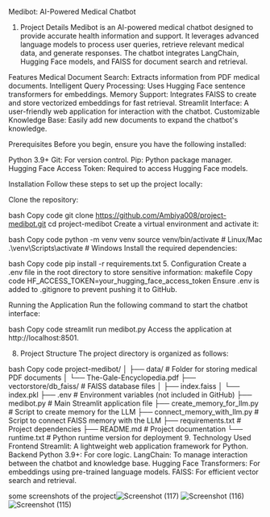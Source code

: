 Medibot: AI-Powered Medical Chatbot
1. Project Details
Medibot is an AI-powered medical chatbot designed to provide accurate health information and support. It leverages advanced language models to process user queries, retrieve relevant medical data, and generate responses. The chatbot integrates LangChain, Hugging Face models, and FAISS for document search and retrieval.

 Features
Medical Document Search: Extracts information from PDF medical documents.
Intelligent Query Processing: Uses Hugging Face sentence transformers for embeddings.
Memory Support: Integrates FAISS to create and store vectorized embeddings for fast retrieval.
Streamlit Interface: A user-friendly web application for interaction with the chatbot.
Customizable Knowledge Base: Easily add new documents to expand the chatbot's knowledge.

Prerequisites
Before you begin, ensure you have the following installed:

Python 3.9+
Git: For version control.
Pip: Python package manager.
Hugging Face Access Token: Required to access Hugging Face models.

Installation
Follow these steps to set up the project locally:

Clone the repository:

bash
Copy code
git clone https://github.com/Ambiya008/project-medibot.git
cd project-medibot
Create a virtual environment and activate it:

bash
Copy code
python -m venv venv
source venv/bin/activate  # Linux/Mac
.\venv\Scripts\activate   # Windows
Install the required dependencies:

bash
Copy code
pip install -r requirements.txt
5. Configuration
Create a .env file in the root directory to store sensitive information:
makefile
Copy code
HF_ACCESS_TOKEN=your_hugging_face_access_token
Ensure .env is added to .gitignore to prevent pushing it to GitHub.

Running the Application
Run the following command to start the chatbot interface:

bash
Copy code
streamlit run medibot.py
Access the application at http://localhost:8501.

8. Project Structure
The project directory is organized as follows:

bash
Copy code
project-medibot/
│
├── data/                          # Folder for storing medical PDF documents
│   └── The-Gale-Encyclopedia.pdf
├── vectorstore/db_faiss/          # FAISS database files
│   ├── index.faiss
│   └── index.pkl
├── .env                           # Environment variables (not included in GitHub)
├── medibot.py                     # Main Streamlit application file
├── create_memory_for_llm.py       # Script to create memory for the LLM
├── connect_memory_with_llm.py     # Script to connect FAISS memory with the LLM
├── requirements.txt               # Project dependencies
├── README.md                      # Project documentation
└── runtime.txt                    # Python runtime version for deployment
9. Technology Used
Frontend
Streamlit: A lightweight web application framework for Python.
Backend
Python 3.9+: For core logic.
LangChain: To manage interaction between the chatbot and knowledge base.
Hugging Face Transformers: For embeddings using pre-trained language models.
FAISS: For efficient vector search and retrieval.

some screenshots of the project![Screenshot (117)](https://github.com/user-attachments/assets/99901798-3ea7-4b7b-8711-b0d271565818)
![Screenshot (116)](https://github.com/user-attachments/assets/b1355fc8-0301-47d5-a9bc-16c39e9ba8d8)
![Screenshot (115)](https://github.com/user-attachments/assets/b11c9a06-9a4c-4580-8752-340872112d18)


